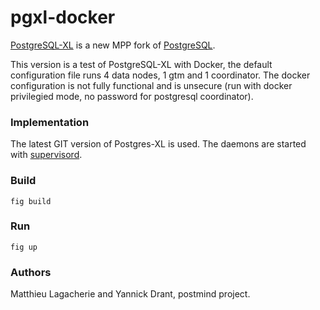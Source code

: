 # pgxl-docker

[PostgreSQL-XL](http://www.postgres-xl.org/) is a new MPP fork of [PostgreSQL](http://www.postgresql.org).

This version is a test of PostgreSQL-XL with Docker, the default configuration file runs 4 data nodes, 1 gtm and 1 coordinator.
The docker configuration is not fully functional and is unsecure (run with docker privilegied mode, no password for postgresql coordinator).

### Implementation

The latest GIT version of Postgres-XL is used. The daemons are started with [supervisord](http://supervisord.org/).

### Build

`fig build`

### Run

`fig up`

### Authors

Matthieu Lagacherie and Yannick Drant, postmind project.
